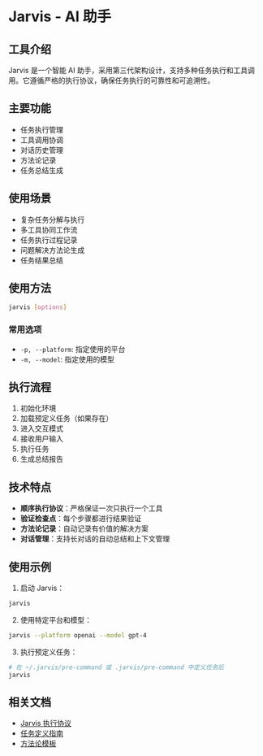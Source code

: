 # Jarvis - AI 助手

## 工具介绍
Jarvis 是一个智能 AI 助手，采用第三代架构设计，支持多种任务执行和工具调用。它遵循严格的执行协议，确保任务执行的可靠性和可追溯性。

## 主要功能
- 任务执行管理
- 工具调用协调
- 对话历史管理
- 方法论记录
- 任务总结生成

## 使用场景
- 复杂任务分解与执行
- 多工具协同工作流
- 任务执行过程记录
- 问题解决方法论生成
- 任务结果总结

## 使用方法
```bash
jarvis [options]
```

### 常用选项
- `-p, --platform`: 指定使用的平台
- `-m, --model`: 指定使用的模型

## 执行流程
1. 初始化环境
2. 加载预定义任务（如果存在）
3. 进入交互模式
4. 接收用户输入
5. 执行任务
6. 生成总结报告

## 技术特点
- **顺序执行协议**：严格保证一次只执行一个工具
- **验证检查点**：每个步骤都进行结果验证
- **方法论记录**：自动记录有价值的解决方案
- **对话管理**：支持长对话的自动总结和上下文管理

## 使用示例
1. 启动 Jarvis：
```bash
jarvis
```

2. 使用特定平台和模型：
```bash
jarvis --platform openai --model gpt-4
```

3. 执行预定义任务：
```bash
# 在 ~/.jarvis/pre-command 或 .jarvis/pre-command 中定义任务后
jarvis
```

## 相关文档
- [Jarvis 执行协议](execution-protocol.md)
- [任务定义指南](task-definition.md)
- [方法论模板](methodology-template.md)
